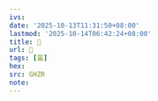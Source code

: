 ```yaml
---
ivs:
date: '2025-10-13T11:31:50+08:00'
lastmod: '2025-10-14T06:42:24+08:00'
title: 󰪴
url: 󰪴
tags: [菑]
hex: 
src: GHZR
note:
---
```

